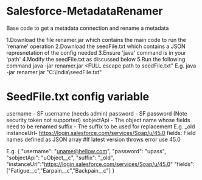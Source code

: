 # Salesforce-MetadataRenamer
Base code to get a metadata connection and rename a metadata

1.Download the file renamer.jar which contains the main code to run the 'rename' operation
2.Download the seedFile.txt which contains a JSON represnetation of the config needed
3.Ensure 'java' command is in your 'path'
4.Modify the seedFile.txt as discussed below 
5.Run the following command java -jar renamer.jar <FULL escape path to seedFile.txt"
  E.g. java -jar renamer.jar "C:\\India\\seedFile.txt"
    
# SeedFile.txt config variable
username - SF username (needs admin)
password - SF password (Note security token not supported)
sobjectApi - The object name whose fields need to be renamed
suffix - The suffix to be used for replacement E.g. _old
instanceUrl- https://login.salesforce.com/services/Soap/u/45.0
fields: Field names defined as JSON array
#If latest version throws error use 45.0


E.g.
{
	"username": "uname@hellow.com",
	"password": "upass",
	"sobjectApi": "uObject__c",
	"suffix": "_old",
	"instanceUrl":"https://login.salesforce.com/services/Soap/u/45.0"
	"fields": ["Fatigue__c","Earpain__c","Backpain__c"]
}
